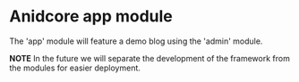 Anidcore app module
====

The 'app' module will feature a demo blog using the 'admin' module.

**NOTE**
In the future we will separate the development of the framework from the modules
for easier deployment.